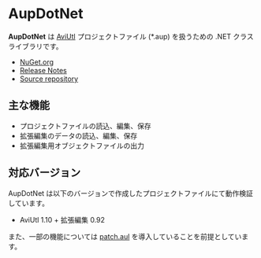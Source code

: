 # **AupDotNet**
**AupDotNet** は [AviUtl](http://spring-fragrance.mints.ne.jp/aviutl/) プロジェクトファイル (*.aup) を扱うための .NET クラスライブラリです。

- [NuGet.org](https://www.nuget.org/packages/Karoterra.AupDotNet/)
- [Release Notes](../CHANGELOG.md)
- [Source repository](https://github.com/karoterra/AupDotNet)

## 主な機能

- プロジェクトファイルの読込、編集、保存
- 拡張編集のデータの読込、編集、保存
- 拡張編集用オブジェクトファイルの出力

## 対応バージョン
AupDotNet は以下のバージョンで作成したプロジェクトファイルにて動作検証しています。

- AviUtl 1.10 + 拡張編集 0.92

また、一部の機能については [patch.aul](https://scrapbox.io/ePi5131/patch.aul) を導入していることを前提としています。
